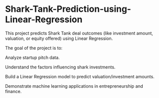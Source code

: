 # Shark-Tank-Prediction-using-Linear-Regression
This project predicts Shark Tank deal outcomes (like investment amount, valuation, or equity offered) using Linear Regression.

The goal of the project is to:

Analyze startup pitch data.

Understand the factors influencing shark investments.

Build a Linear Regression model to predict valuation/investment amounts.

Demonstrate machine learning applications in entrepreneurship and finance.
